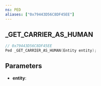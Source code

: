 ```yaml
---
ns: PED
aliases: ["0x79443D56C8DF45EE"]
---
```

## _GET_CARRIER_AS_HUMAN

```c
// 0x79443D56C8DF45EE
Ped _GET_CARRIER_AS_HUMAN(Entity entity);
```

## Parameters
* **entity**:
